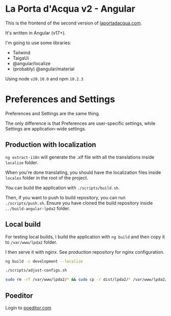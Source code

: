 # La Porta d'Acqua v2 - Angular

This is the frontend of the second version of [laportadacqua.com](https://laportadacqua.com).

It's written in Angular (v17+).

I'm going to use some libraries:
- Tailwind
- TaigaUi
- @angular/localize
- (probably) @angular/material

Using node `v20.10.0` and npm `10.2.3`

# Preferences and Settings

Preferences and Settings are the same thing.

The only difference is that Preferences are user-specific settings, while Settings are application-wide settings.

## Production with localization
`ng extract-i18n` will generate the .xlf file with all the translations inside `localize` folder.

When you're done translating, you should have the localization files inside `locales` folder in the root of the project.

You can build the application with `./scripts/build.sh`.

Then, if you want to push to build repository, you can run `./scripts/push.sh`. Ensure you have cloned the build repository inside `../build-angular-lpda2` folder.

## Local build
For testing local builds, I build the application with `ng build` and then copy it to `/var/www/lpda2` folder.

I then serve it with nginx. See production repository for nginx configuration.

```bash
ng build -c development --localize

./scripts/adjust-configs.sh

sudo rm -rf /var/www/lpda2/* && sudo cp -r dist/lpda2/* /var/www/lpda2/ && sudo chown www-data:www-data -R /var/www/lpda2/
```

## Poeditor
Login to [poeditor.com](https://poeditor.com)
